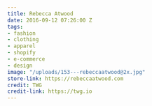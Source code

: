 ```yaml
---
title: Rebecca Atwood
date: 2016-09-12 07:26:00 Z
tags:
- fashion
- clothing
- apparel
- shopify
- e-commerce
- design
image: "/uploads/153---rebeccaatwood@2x.jpg"
store-link: https://rebeccaatwood.com
credit: TWG
credit-link: https://twg.io
---
```


